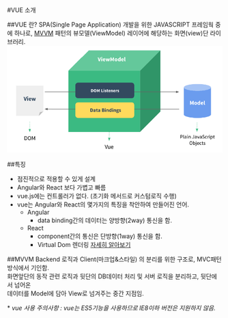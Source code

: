 #VUE 소개

##VUE 란?
SPA(Single Page Application) 개발을 위한 JAVASCRIPT 프레임웍 중에 하나로,
[MVVM](#MVVM) 패턴의 뷰모델(ViewModel) 레이어에 해당하는 화면(view)단 라이브러리.
![mvvm](../images/view_viewmodel_model.png)  

##특징
* 점진적으로 적용할 수 있게 설계
* Angular와 React 보다 가볍고 빠름  
* vue.js에는 컨트롤러가 없다. (초기화 메서드로 커스텀로직 수행)  
* vue는 Angular와 React의 몇가지의 특징을 착안하여 만들어진 언어. 
    * Angular  
        * data binding간의 데이터는 양방향(2way) 통신을 함.  
    * React  
        * component간의 통신은 단방향(1way) 통신을 함.  
        * Virtual Dom 렌더링 [자세히 알아보기](../05.vue_dom/)  

##MVVM
Backend 로직과 Client(마크업&스타일) 의 분리를 위한 구조로, MVC패턴 방식에서 기인함.  
화면앞단의 동작 관련 로직과 뒷단의 DB데이터 처리 및 서버 로직을 분리하고, 뒷단에서 넘어온  
데이터를 Model에 담아 View로 넘겨주는 중간 지점임.
  
   
   
\* *vue 사용 주의사항 : vue는 ES5기능을 사용하므로 IE8이하 버전은 지원하지 않음.*